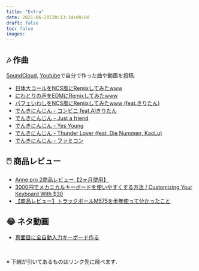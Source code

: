 ```yaml
---
title: "Extra"
date: 2021-06-20T20:13:34+09:00
draft: false
toc: false
images:
---
```


## 🎶 作曲
[SoundCloud](https://soundcloud.com/takeyamadesu), [Youtube](https://www.youtube.com/c/でんきにんじん)で自分で作った曲や動画を投稿.    

- [日体大コールをNCS風にRemixしてみたwww](https://www.youtube.com/watch?v=4RMUM_g9-A8)   
- [にわとりの声をEDMにRemixしてみたwww](https://youtu.be/6ET-LOTNuJA)    
- [パフェいわしをNCS風にRemixしてみたwww (feat.きりたん)](https://youtu.be/u1lYUsXILzE)  
- [でんきにんじん - コンビニ feat.AIきりたん](https://www.youtube.com/watch?v=g1WK2SCK7wQ)
- [でんきにんじん - Just a friend](https://youtu.be/xCMtDhisvhY)
- [でんきにんじん - Yes Young](https://youtu.be/3f3rIFFKyg8)
- [でんきにんじん - Thunder Lover (feat. Die Nummen, KaoLu)](https://youtu.be/TfQO7xiaoy0)
- [でんきにんじん - ファミコン](https://youtu.be/DwgCpm_AR0U)


## 🖱️ 商品レビュー
- [Anne pro 2商品レビュー【2ヶ月使用】](https://youtu.be/_DSBGMVispw)
- [3000円でメカニカルキーボードを使いやすくする方法 / Customizing Your Keyboard With $30](https://youtu.be/H2PSWxv4Qvs)
- [【商品レビュー】トラックボールM575を半年使って分かったこと](https://youtu.be/un_THzKRMhM)

## 😂 ネタ動画
- [真面目に全自動入力キーボード作る](https://youtu.be/m1KO7G2T02A)


&nbsp;

※ 下線が引いてあるものはリンク先に飛べます.
